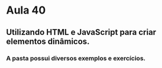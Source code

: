 # Aula 40

## Utilizando HTML e JavaScript para criar elementos dinâmicos.

### A pasta possui diversos exemplos e exercícios.